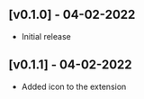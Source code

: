 ## [v0.1.0] - 04-02-2022

-  Initial release

## [v0.1.1] - 04-02-2022

-  Added icon to the extension
